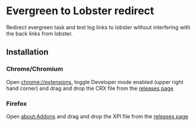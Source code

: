 # Evergreen to Lobster redirect

Redirect evergreen task and test log links to lobster without interfering
with the back links from lobster.

## Installation
### Chrome/Chromium
Open [chrome://extensions](chrome://extensions), toggle Developer mode enabled (upper right hand corner) and drag and drop the CRX file from the [releases page](https://github.com/richardsamuels/lobster-redirect/releases)

### Firefox
Open [about:Addons](about:Addons) and drag and drop the XPI file from the [releases page](https://github.com/richardsamuels/lobster-redirect/releases)
